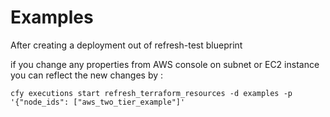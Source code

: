 # Examples

After creating a deployment out of refresh-test blueprint 

if you change any properties from AWS console on subnet or EC2 instance you can reflect the new changes by : 

```shell
cfy executions start refresh_terraform_resources -d examples -p '{"node_ids": ["aws_two_tier_example"]'
```
